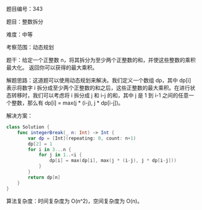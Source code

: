 题目编号：343

题目：整数拆分

难度：中等

考察范围：动态规划

题干：给定一个正整数 n，将其拆分为至少两个正整数的和，并使这些整数的乘积最大化。 返回你可以获得的最大乘积。

解题思路：这道题可以使用动态规划来解决。我们定义一个数组 dp，其中 dp[i] 表示将数字 i 拆分成至少两个正整数的和之后，这些正整数的最大乘积。在进行状态转移时，我们可以考虑将 i 拆分成 j 和 i-j 的和，其中 j 是 1 到 i-1 之间的任意一个整数，那么有 dp[i] = max(j * (i-j), j * dp[i-j])。

解决方案：

```swift
class Solution {
    func integerBreak(_ n: Int) -> Int {
        var dp = [Int](repeating: 0, count: n+1)
        dp[2] = 1
        for i in 3...n {
            for j in 1..<i {
                dp[i] = max(dp[i], max(j * (i-j), j * dp[i-j]))
            }
        }
        return dp[n]
    }
}
```

算法复杂度：时间复杂度为 O(n^2)，空间复杂度为 O(n)。